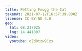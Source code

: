 ```yaml
---
title: Petting Fnugg the Cat
takenAt: 2021-07-12T16:57:39.000Z
license: CC BY-ND 4.0
geo:
  lat: 68.217025
  lng: 14.441897
video:
  youtube: oZd8tzw9Czs
---
```

